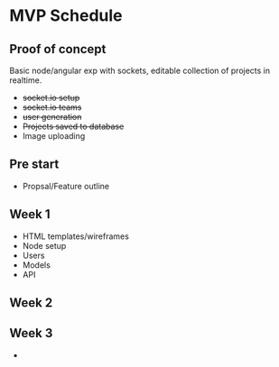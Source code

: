 # MVP Schedule

## Proof of concept
Basic node/angular exp with sockets, editable collection of projects in realtime.
- ~~socket.io setup~~
- ~~socket.io teams~~
- ~~user generation~~
- ~~Projects saved to database~~
- Image uploading

## Pre start
- Propsal/Feature outline

## Week 1
- HTML templates/wireframes
- Node setup
- Users
- Models
- API

## Week 2

## Week 3
-
